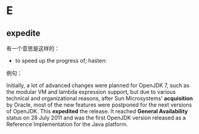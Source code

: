 # E

## expedite

有一个意思是这样的：

- to speed up the progress of; hasten:

例句：

Initially, a lot of advanced changes were planned for OpenJDK 7, such as the modular VM and lambda expression support, but due to various technical and organizational reasons, after Sun Microsystems' **acquisition** by Oracle, most of the new features were postponed for the next versions of OpenJDK. This **expedited** the release. It reached **General Availability** status on 28 July 2011 and was the first OpenJDK version released as a Reference Implementation for the Java platform.

